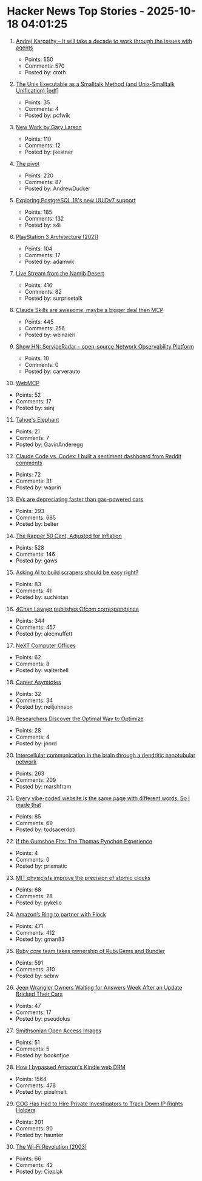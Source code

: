 # Hacker News Top Stories - 2025-10-18 04:01:25

1. [Andrej Karpathy – It will take a decade to work through the issues with agents](https://www.dwarkesh.com/p/andrej-karpathy)
   - Points: 550
   - Comments: 570
   - Posted by: ctoth

2. [The Unix Executable as a Smalltalk Method (and Unix-Smalltalk Unification) [pdf]](https://programmingmadecomplicated.wordpress.com/wp-content/uploads/2025/10/onward25-jakubovic.pdf)
   - Points: 35
   - Comments: 4
   - Posted by: pcfwik

3. [New Work by Gary Larson](https://www.thefarside.com/new-stuff)
   - Points: 110
   - Comments: 12
   - Posted by: jkestner

4. [The pivot](https://www.antipope.org/charlie/blog-static/2025/10/the-pivot-1.html)
   - Points: 220
   - Comments: 87
   - Posted by: AndrewDucker

5. [Exploring PostgreSQL 18's new UUIDv7 support](https://aiven.io/blog/exploring-postgresql-18-new-uuidv7-support)
   - Points: 185
   - Comments: 132
   - Posted by: s4i

6. [PlayStation 3 Architecture (2021)](https://www.copetti.org/writings/consoles/playstation-3)
   - Points: 104
   - Comments: 17
   - Posted by: adamwk

7. [Live Stream from the Namib Desert](https://bookofjoe2.blogspot.com/2025/10/live-stream-from-namib-desert.html)
   - Points: 416
   - Comments: 82
   - Posted by: surprisetalk

8. [Claude Skills are awesome, maybe a bigger deal than MCP](https://simonwillison.net/2025/Oct/16/claude-skills/)
   - Points: 445
   - Comments: 256
   - Posted by: weinzierl

9. [Show HN: ServiceRadar – open-source Network Observability Platform](https://github.com/carverauto/serviceradar)
   - Points: 10
   - Comments: 0
   - Posted by: carverauto

10. [WebMCP](https://github.com/jasonjmcghee/WebMCP)
   - Points: 52
   - Comments: 17
   - Posted by: sanj

11. [Tahoe's Elephant](https://eclecticlight.co/2025/10/12/last-week-on-my-mac-tahoes-elephant/)
   - Points: 21
   - Comments: 7
   - Posted by: GavinAnderegg

12. [Claude Code vs. Codex: I built a sentiment dashboard from Reddit comments](https://www.aiengineering.report/p/claude-code-vs-codex-sentiment-analysis-reddit)
   - Points: 72
   - Comments: 31
   - Posted by: waprin

13. [EVs are depreciating faster than gas-powered cars](https://restofworld.org/2025/ev-depreciation-blusmart-collapse/)
   - Points: 293
   - Comments: 685
   - Posted by: belter

14. [The Rapper 50 Cent, Adjusted for Inflation](https://50centadjustedforinflation.com/)
   - Points: 528
   - Comments: 146
   - Posted by: gaws

15. [Asking AI to build scrapers should be easy right?](https://www.skyvern.com/blog/asking-ai-to-build-scrapers-should-be-easy-right/)
   - Points: 83
   - Comments: 41
   - Posted by: suchintan

16. [4Chan Lawyer publishes Ofcom correspondence](https://alecmuffett.com/article/117792)
   - Points: 344
   - Comments: 457
   - Posted by: alecmuffett

17. [NeXT Computer Offices](https://archive.org/details/NeXTComputerOffices)
   - Points: 62
   - Comments: 8
   - Posted by: walterbell

18. [Career Asymtotes](https://molochinations.substack.com/p/career-asymptotes)
   - Points: 32
   - Comments: 34
   - Posted by: neiljohnson

19. [Researchers Discover the Optimal Way to Optimize](https://www.quantamagazine.org/researchers-discover-the-optimal-way-to-optimize-20251013/)
   - Points: 28
   - Comments: 4
   - Posted by: jnord

20. [Intercellular communication in the brain through a dendritic nanotubular network](https://www.science.org/doi/10.1126/science.adr7403)
   - Points: 263
   - Comments: 209
   - Posted by: marshfram

21. [Every vibe-coded website is the same page with different words. So I made that](https://vibe-coded.lol/)
   - Points: 85
   - Comments: 69
   - Posted by: todsacerdoti

22. [If the Gumshoe Fits: The Thomas Pynchon Experience](https://www.bookforum.com/print/3202/if-the-gumshoe-fits-62416)
   - Points: 4
   - Comments: 0
   - Posted by: prismatic

23. [MIT physicists improve the precision of atomic clocks](https://news.mit.edu/2025/mit-physicists-improve-atomic-clocks-precision-1008)
   - Points: 68
   - Comments: 28
   - Posted by: pykello

24. [Amazon’s Ring to partner with Flock](https://techcrunch.com/2025/10/16/amazons-ring-to-partner-with-flock-a-network-of-ai-cameras-used-by-ice-feds-and-police/)
   - Points: 471
   - Comments: 412
   - Posted by: gman83

25. [Ruby core team takes ownership of RubyGems and Bundler](https://www.ruby-lang.org/en/news/2025/10/17/rubygems-repository-transition/)
   - Points: 591
   - Comments: 310
   - Posted by: sebiw

26. [Jeep Wrangler Owners Waiting for Answers Week After an Update Bricked Their Cars](https://www.thedrive.com/news/jeep-wrangler-4xe-owners-still-waiting-for-answers-a-week-after-an-update-bricked-their-cars)
   - Points: 47
   - Comments: 17
   - Posted by: pseudolus

27. [Smithsonian Open Access Images](https://www.si.edu/openaccess)
   - Points: 51
   - Comments: 5
   - Posted by: bookofjoe

28. [How I bypassed Amazon's Kindle web DRM](https://blog.pixelmelt.dev/kindle-web-drm/)
   - Points: 1564
   - Comments: 478
   - Posted by: pixelmelt

29. [GOG Has Had to Hire Private Investigators to Track Down IP Rights Holders](https://www.thegamer.com/gog-private-investigators-off-the-grid-ip-rights-holders/)
   - Points: 201
   - Comments: 90
   - Posted by: haunter

30. [The Wi-Fi Revolution (2003)](https://www.wired.com/2003/05/wifirevolution/)
   - Points: 66
   - Comments: 42
   - Posted by: Cieplak

